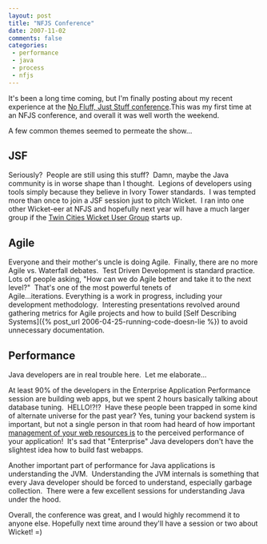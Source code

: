 ```yaml
---
layout: post
title: "NFJS Conference"
date: 2007-11-02
comments: false
categories:
 - performance
 - java
 - process
 - nfjs
---
```


It's been a long time coming, but I'm finally posting about my recent experience at the [No Fluff, Just Stuff conference](http://www.nofluffjuststuff.com/show_view.jsp?showId=106).This was my first time at an NFJS conference, and overall it was well worth the weekend.



A few common themes seemed to permeate the show...



JSF
---


Seriously?  People are still using this stuff?  Damn, maybe the Java community is in worse shape than I thought.  Legions of developers using tools simply because they believe in Ivory Tower standards.  I was tempted more than once to join a JSF session just to pitch Wicket.  I ran into one other Wicket-eer at NFJS and hopefully next year will have a much larger group if the [Twin Cities Wicket User Group](http://cwiki.apache.org/WICKET/community-meetups.html) starts up.


Agile
-----


Everyone and their mother's uncle is doing Agile.  Finally, there are no more Agile vs. Waterfall debates.  Test Driven Development is standard practice.  Lots of people asking, "How can we do Agile better and take it to the next level?"  That's one of the most powerful tenets of Agile...iterations. Everything is a work in progress, including your development methodology.  Interesting presentations revolved around gathering metrics for Agile projects and how to build [Self Describing Systems]({% post_url 2006-04-25-running-code-doesn-lie %}) to avoid unnecessary documentation.



Performance
-----------



Java developers are in real trouble here.  Let me elaborate...



At least 90% of the developers in the Enterprise Application Performance session are building web apps, but we spent 2 hours basically talking about database tuning.  HELLO!?!?  Have these people been trapped in some kind of alternate universe for the past year? Yes, tuning your backend system is important, but not a single person in that room had heard of how important [management of your web resources is](http://www.oreilly.com/catalog/9780596529307/) to the perceived performance of your application!  It's sad that "Enterprise" Java developers don't have the slightest idea how to build fast webapps.



Another important part of performance for Java applications is understanding the JVM.  Understanding the JVM internals is something that every Java developer should be forced to understand, especially garbage collection.  There were a few excellent sessions for understanding Java under the hood.



Overall, the conference was great, and I would highly recommend it to anyone else. Hopefully next time around they'll have a session or two about Wicket! =)

